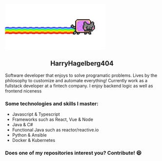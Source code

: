 <p>
  <img alt="Nyan cat gif" src="./404_cat.gif" height="150px"/>
</p>

<h2 align="center" marginTop="-20px">HarryHagelberg404</h2>

<p>
  Software developer that enjoys to solve programatic problems. Lives by the philosophy to customize and automate everything! Currently work as a fullstack developer at a fintech company. I enjoy backend logic as well as frontend niceness
</p>

<h3>Some technologies and skills I master:</h3>
<ul>
<li>Javascript & Typescript</li>
<li>Frameworks such as React, Vue & Node</li>
<li>Java & C#</li>
<li>Functional Java such as reactor/reactive.io</li>
<li>Python & Ansible</li>
<li>Docker & Kubernetes</li>
</ul>

<h3>Does one of my repositories interest you? Contribute! 😄</h3>
